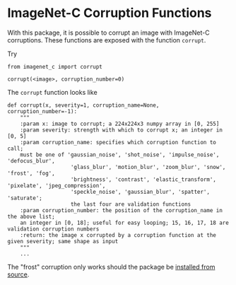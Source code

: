 # ImageNet-C Corruption Functions

With this package, it is possible to corrupt an image with ImageNet-C corruptions.
These functions are exposed with the function ```corrupt```.

Try
```
from imagenet_c import corrupt

corrupt(<image>, corruption_number=0)
```

The ```corrupt``` function looks like
```
def corrupt(x, severity=1, corruption_name=None, corruption_number=-1):
    """
    :param x: image to corrupt; a 224x224x3 numpy array in [0, 255]
    :param severity: strength with which to corrupt x; an integer in [0, 5]
    :param corruption_name: specifies which corruption function to call;
    must be one of 'gaussian_noise', 'shot_noise', 'impulse_noise', 'defocus_blur',
                    'glass_blur', 'motion_blur', 'zoom_blur', 'snow', 'frost', 'fog',
                    'brightness', 'contrast', 'elastic_transform', 'pixelate', 'jpeg_compression',
                    'speckle_noise', 'gaussian_blur', 'spatter', 'saturate';
                    the last four are validation functions
    :param corruption_number: the position of the corruption_name in the above list;
    an integer in [0, 18]; useful for easy looping; 15, 16, 17, 18 are validation corruption numbers
    :return: the image x corrupted by a corruption function at the given severity; same shape as input
    """
    ...

```

The "frost" corruption only works should the package be [installed from source](https://github.com/hendrycks/robustness/issues/4#issuecomment-427226016). 
